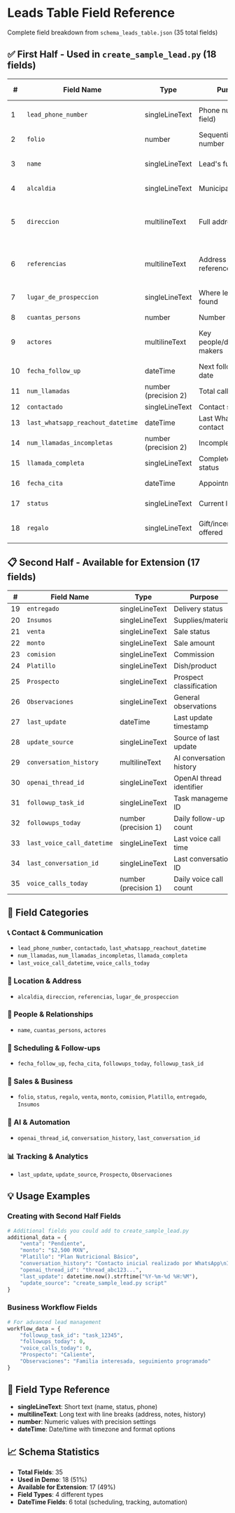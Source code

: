 # Leads Table Field Reference

Complete field breakdown from `schema_leads_table.json` (35 total fields)

## ✅ First Half - Used in `create_sample_lead.py` (18 fields)

| # | Field Name | Type | Purpose | Sample Data |
|---|------------|------|---------|-------------|
| 1 | `lead_phone_number` | singleLineText | Phone number (key field) | "555-DEMO-2024" |
| 2 | `folio` | number | Sequential ID/folio number | 12345 |
| 3 | `name` | singleLineText | Lead's full name | "María González Demo" |
| 4 | `alcaldia` | singleLineText | Municipality/district | "Benito Juárez" |
| 5 | `direccion` | multilineText | Full address | "Av. Insurgentes Sur 1234\nCol. Del Valle..." |
| 6 | `referencias` | multilineText | Address references | "Edificio azul, segundo piso..." |
| 7 | `lugar_de_prospeccion` | singleLineText | Where lead was found | "Feria de Salud CDMX" |
| 8 | `cuantas_persons` | number | Number of people | 4 |
| 9 | `actores` | multilineText | Key people/decision makers | "María González (decisora principal)..." |
| 10 | `fecha_follow_up` | dateTime | Next follow-up date | "2025-06-07 19:49" |
| 11 | `num_llamadas` | number (precision 2) | Total calls made | 0.0 |
| 12 | `contactado` | singleLineText | Contact status | "Pendiente" |
| 13 | `last_whatsapp_reachout_datetime` | dateTime | Last WhatsApp contact | "2025-06-04 19:49" |
| 14 | `num_llamadas_incompletas` | number (precision 2) | Incomplete calls | 0.0 |
| 15 | `llamada_completa` | singleLineText | Complete call status | "No" |
| 16 | `fecha_cita` | dateTime | Appointment date | "2025-06-09 19:49" |
| 17 | `status` | singleLineText | Current lead status | "Nuevo Lead" |
| 18 | `regalo` | singleLineText | Gift/incentive offered | "Consulta nutricional gratuita" |

## 📋 Second Half - Available for Extension (17 fields)

| # | Field Name | Type | Purpose |
|---|------------|------|---------|
| 19 | `entregado` | singleLineText | Delivery status |
| 20 | `Insumos` | singleLineText | Supplies/materials |
| 21 | `venta` | singleLineText | Sale status |
| 22 | `monto` | singleLineText | Sale amount |
| 23 | `comision` | singleLineText | Commission |
| 24 | `Platillo` | singleLineText | Dish/product |
| 25 | `Prospecto` | singleLineText | Prospect classification |
| 26 | `Observaciones` | singleLineText | General observations |
| 27 | `last_update` | dateTime | Last update timestamp |
| 28 | `update_source` | singleLineText | Source of last update |
| 29 | `conversation_history` | multilineText | AI conversation history |
| 30 | `openai_thread_id` | singleLineText | OpenAI thread identifier |
| 31 | `followup_task_id` | singleLineText | Task management ID |
| 32 | `followups_today` | number (precision 1) | Daily follow-up count |
| 33 | `last_voice_call_datetime` | singleLineText | Last voice call time |
| 34 | `last_conversation_id` | singleLineText | Last conversation ID |
| 35 | `voice_calls_today` | number (precision 1) | Daily voice call count |

## 🎯 Field Categories

### 📞 Contact & Communication
- `lead_phone_number`, `contactado`, `last_whatsapp_reachout_datetime`
- `num_llamadas`, `num_llamadas_incompletas`, `llamada_completa`
- `last_voice_call_datetime`, `voice_calls_today`

### 📍 Location & Address
- `alcaldia`, `direccion`, `referencias`, `lugar_de_prospeccion`

### 👥 People & Relationships
- `name`, `cuantas_persons`, `actores`

### 📅 Scheduling & Follow-ups
- `fecha_follow_up`, `fecha_cita`, `followups_today`, `followup_task_id`

### 💼 Sales & Business
- `folio`, `status`, `regalo`, `venta`, `monto`, `comision`, `Platillo`, `entregado`, `Insumos`

### 🤖 AI & Automation
- `openai_thread_id`, `conversation_history`, `last_conversation_id`

### 📊 Tracking & Analytics
- `last_update`, `update_source`, `Prospecto`, `Observaciones`

## 💡 Usage Examples

### Creating with Second Half Fields
```python
# Additional fields you could add to create_sample_lead.py
additional_data = {
    "venta": "Pendiente",
    "monto": "$2,500 MXN", 
    "Platillo": "Plan Nutricional Básico",
    "conversation_history": "Contacto inicial realizado por WhatsApp\nInterés mostrado en consulta nutricional",
    "openai_thread_id": "thread_abc123...",
    "last_update": datetime.now().strftime("%Y-%m-%d %H:%M"),
    "update_source": "create_sample_lead.py script"
}
```

### Business Workflow Fields
```python
# For advanced lead management
workflow_data = {
    "followup_task_id": "task_12345",
    "followups_today": 0,
    "voice_calls_today": 0,
    "Prospecto": "Caliente",
    "Observaciones": "Familia interesada, seguimiento programado"
}
```

## 🔧 Field Type Reference

- **singleLineText**: Short text (name, status, phone)
- **multilineText**: Long text with line breaks (address, notes, history)  
- **number**: Numeric values with precision settings
- **dateTime**: Date/time with timezone and format options

## 📈 Schema Statistics

- **Total Fields**: 35
- **Used in Demo**: 18 (51%)
- **Available for Extension**: 17 (49%)
- **Field Types**: 4 different types
- **DateTime Fields**: 6 total (scheduling, tracking, automation) 
